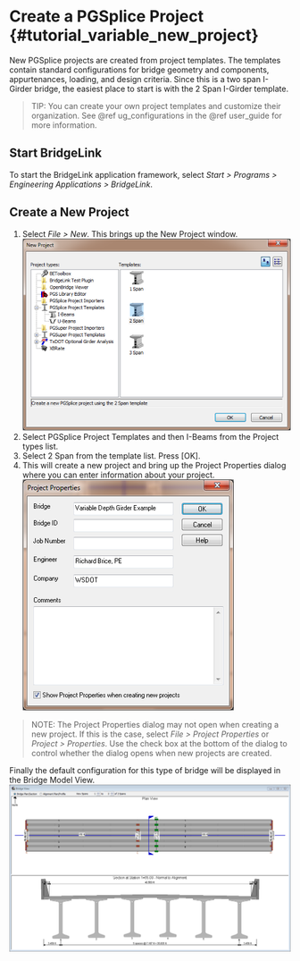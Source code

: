 Create a PGSplice Project {#tutorial_variable_new_project}
==============================
New PGSplice projects are created from project templates. The templates contain standard configurations for bridge geometry and components, appurtenances, loading, and design criteria. Since this is a two span I-Girder bridge, the easiest place to start is with the 2 Span I-Girder template.

> TIP: You can create your own project templates and customize their organization. See @ref ug_configurations in the @ref user_guide for more information.


Start BridgeLink
--------------
To start the BridgeLink application framework, select *Start > Programs > Engineering Applications > BridgeLink*.


Create a New Project
---------------------
1. Select *File > New*. This brings up the New Project window. ![](Tutorial_Variable_NewProject.png)
2. Select PGSplice Project Templates and then I-Beams from the Project types list.
3. Select 2 Span from the template list. Press [OK].
4. This will create a new project and bring up the Project Properties dialog where you can enter information about your project. ![](Tutorial_Variable_Project_Properties.png)

> NOTE: The Project Properties dialog may not open when creating a new project. If this is the case, select *File > Project Properties* or *Project > Properties*. Use the check box at the bottom of the dialog to control whether the dialog opens when new projects are created.

Finally the default configuration for this type of bridge will be displayed in the Bridge Model View.
![](Tutorial_Variable_Default_Bridge_Model.png)
